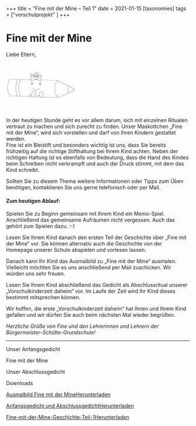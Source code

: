 +++
title = "Fine mit der Mine – Teil 1"
date = 2021-01-15
[taxonomies]
tags = ["vorschulprojekt" ]
+++

# Fine mit der Mine

Liebe Eltern,

![](images/Ausmalbild-Fine-mit-der-Mine-e1613730536416.png)

In der heutigen Stunde geht es vor allem darum, sich mit einzelnen Ritualen vertraut zu machen und sich zurecht zu finden. Unser Maskottchen „Fine mit der Mine“, wird sich vorstellen und darf von Ihren Kindern gestaltet werden.  
Fine ist ein Bleistift und besonders wichtig ist uns, dass Sie bereits frühzeitig auf die richtige Stifthaltung bei Ihrem Kind achten. Neben der richtigen Haltung ist es ebenfalls von Bedeutung, dass die Hand des Kindes beim Schreiben nicht verkrampft und auch der Druck stimmt, mit dem das Kind schreibt.

Sollten Sie zu diesem Thema weitere Informationen oder Tipps zum Üben benötigen, kontaktieren Sie uns gerne telefonisch oder per Mail.

#### **Zum heutigen Ablauf:**

Spielen Sie zu Beginn gemeinsam mit Ihrem Kind ein Memo-Spiel. Anschließend das gemeinsame Aufräumen nicht vergessen. Auch das gehört zum Spielen dazu. :-)

Lesen Sie Ihrem Kind danach den ersten Teil der Geschichte über „Fine mit der Mine“ vor. Sie können alternativ auch die Geschichte von der Homepage unserer Schule abspielen und vorlesen lassen.

Danach kann Ihr Kind das Ausmalbild zu „Fine mit der Mine“ ausmalen. Vielleicht möchten Sie es uns anschließend per Mail zuschicken. Wir würden uns sehr freuen.

Lesen Sie Ihrem Kind abschließend das Gedicht als Abschlussritual unserer  
„Vorschulkinderzeit daheim“ vor. Im Laufe der Zeit wird Ihr Kind dieses bestimmt mitsprechen können.  

Wir hoffen, die erste „Vorschulkinderzeit daheim“ hat Ihnen und Ihrem Kind gefallen und wir dürfen Sie auch beim nächsten Mal wieder begrüßen.

_Herzliche Grüße von Fine und den Lehrerinnen und Lehrern der Bürgermeister-Schütte-Grundschule!_

* * *

Unser Anfangsgedicht

Fine mit der Mine

Unser Abschlussgedicht

Downloads

[Ausmalbild Fine mit der Mine](https://volksschule-partenkirchen.de/wp-content/uploads/2021/03/Ausmalbild-Fine-mit-der-Mine.pdf)[Herunterladen](https://volksschule-partenkirchen.de/wp-content/uploads/2021/03/Ausmalbild-Fine-mit-der-Mine.pdf)

[Anfangsgedicht und Abschlussgedicht](https://volksschule-partenkirchen.de/wp-content/uploads/Anfangsgedicht-und-Abschlussgedicht.pdf)[Herunterladen](https://volksschule-partenkirchen.de/wp-content/uploads/Anfangsgedicht-und-Abschlussgedicht.pdf)

[Fine-mit-der-Mine-Geschichte-Teil-1](https://volksschule-partenkirchen.de/wp-content/uploads/2021/02/Fine-mit-der-Mine-Geschichte-Teil-1.pdf)[Herunterladen](https://volksschule-partenkirchen.de/wp-content/uploads/2021/02/Fine-mit-der-Mine-Geschichte-Teil-1.pdf)
